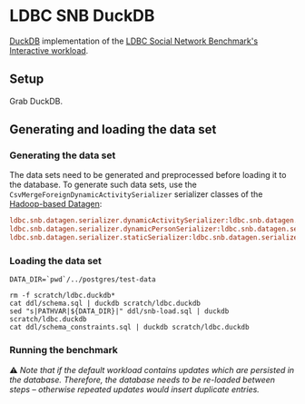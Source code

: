 # LDBC SNB DuckDB

[DuckDB](https://duckdb.org/) implementation of the [LDBC Social Network Benchmark's Interactive workload](https://github.com/ldbc/ldbc_snb_docs).

## Setup

Grab DuckDB.

## Generating and loading the data set

### Generating the data set

The data sets need to be generated and preprocessed before loading it to the database. To generate such data sets, use the `CsvMergeForeignDynamicActivitySerializer` serializer classes of the [Hadoop-based Datagen](https://github.com/ldbc/ldbc_snb_datagen_hadoop):

```ini
ldbc.snb.datagen.serializer.dynamicActivitySerializer:ldbc.snb.datagen.serializer.snb.csv.dynamicserializer.activity.CsvMergeForeignDynamicActivitySerializer
ldbc.snb.datagen.serializer.dynamicPersonSerializer:ldbc.snb.datagen.serializer.snb.csv.dynamicserializer.person.CsvMergeForeignDynamicPersonSerializer
ldbc.snb.datagen.serializer.staticSerializer:ldbc.snb.datagen.serializer.snb.csv.staticserializer.CsvMergeForeignStaticSerializer
```

### Loading the data set

```
DATA_DIR=`pwd`/../postgres/test-data

rm -f scratch/ldbc.duckdb*
cat ddl/schema.sql | duckdb scratch/ldbc.duckdb
sed "s|PATHVAR|${DATA_DIR}|" ddl/snb-load.sql | duckdb scratch/ldbc.duckdb
cat ddl/schema_constraints.sql | duckdb scratch/ldbc.duckdb
```


### Running the benchmark



:warning: *Note that if the default workload contains updates which are persisted in the database. Therefore, the database needs to be re-loaded between steps – otherwise repeated updates would insert duplicate entries.*
